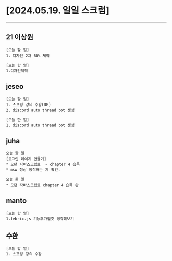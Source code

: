 # [2024.05.19. 일일 스크럼]
----

## 21 이상원
	[오늘 할 일]
	1. 디자인 2차 60% 제작

	[오늘 할 일]
	1.디자인제작


## jeseo
	[오늘 할 일]
	1. 스프링 강의 수강(DB)
	2. discord auto thread bot 생성
	
	[오늘 한 일]
	1. discord auto thread bot 생성


## juha
	오늘 할 일 
	[로그인 페이지 만들기]
	* 모던 자바스크립트  - chapter 4 습득
	* msw 정상 동작하는 지 확인.
	
	오늘 한 일
	* 모던 자바스크립트 chapter 4 습득 완


## manto
	[오늘 할 일]
	1.febric.js 기능추가할것 생각해보기


## 수환
	[오늘 할 일]
	1. 스프링 강의 수강


